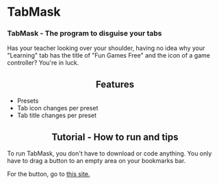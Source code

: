 # TabMask

### TabMask - The program to disguise your tabs
Has your teacher looking over your shoulder, having no idea why your "Learning" tab has the title of "Fun Games Free" and the icon of a game controller? You're in luck.

<h2 align="center">Features</h2>

- Presets
- Tab icon changes per preset
- Tab title changes per preset

<h2 align="center">Tutorial - How to run and tips</h2>

To run TabMask, you don't have to download or code anything. You only have to drag a button to an empty area on your bookmarks bar.

For the button, go to [this site.](https://1728.saraw25307.repl.co)












